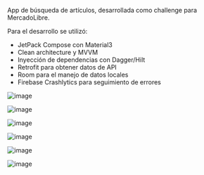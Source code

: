 App de búsqueda de artículos, desarrollada como challenge para MercadoLibre.

Para el desarrollo se utilizó:

- JetPack Compose con Material3
- Clean architecture y MVVM
- Inyección de dependencias con Dagger/Hilt
- Retrofit para obtener datos de API
- Room para el manejo de datos locales
- Firebase Crashlytics para seguimiento de errores

![image](https://github.com/user-attachments/assets/359c9e42-8cd1-4ad4-a8ea-45621a6b59bf)

![image](https://github.com/user-attachments/assets/0e059f98-ca43-4f50-9a75-51e93430e9ca)

![image](https://github.com/user-attachments/assets/5bab3a16-da87-4e1f-9695-fa6da92d1006)

![image](https://github.com/user-attachments/assets/2c62465b-76eb-42a2-abc2-628784fb8bc7)

![image](https://github.com/user-attachments/assets/3c6cf563-e152-4ed8-97dc-ed8fc38e2ad4)

![image](https://github.com/user-attachments/assets/8f2972b3-bd1e-482d-8e8f-e2979e6c282b)
